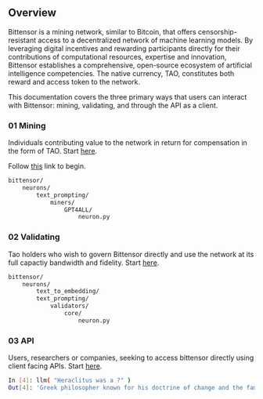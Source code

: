 

## Overview



Bittensor is a mining network, similar to Bitcoin, that offers censorship-resistant access to a decentralized network of machine learning models. By leveraging digital incentives and rewarding participants directly for their contributions of computational resources, expertise and innovation, Bittensor establishes a comprehensive,  open-source ecosystem of artificial intelligence competencies. The native currency, TAO, constitutes both reward and access token to the network.

This documentation covers the three primary ways that users can interact with Bittensor: mining, validating, and through the API as a client.



### 01 Mining

Individuals contributing value to the network in return for compensation in the form of TAO. Start [here](mining/mining).

Follow [this](mining/mining) link to begin.

```bash
bittensor/
    neurons/
        text_prompting/
            miners/
                GPT4ALL/
                    neuron.py
```


### 02 Validating

Tao holders who wish to govern Bittensor directly and use the network at its full capactiy bandwidth and fidelity.  Start [here](validating/validating).

```bash
bittensor/
    neurons/
        text_to_embedding/
        text_prompting/
            validators/
                core/
                    neuron.py
```
### 03 API

Users, researchers or companies, seeking to access bittensor directly using client facing APIs. Start [here](clients/clients).

```bash
In [4]: llm( "Heraclitus was a ?" )
Out[4]: 'Greek philosopher known for his doctrine of change and the famous quote, "No man ever steps in the same river twice."'
```
